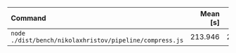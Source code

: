 | Command | Mean [s] | Min [s] | Max [s] | Relative |
|:---|---:|---:|---:|---:|
| `node ./dist/bench/nikolaxhristov/pipeline/compress.js` | 213.946 | 213.946 | 213.946 | 1.00 |
